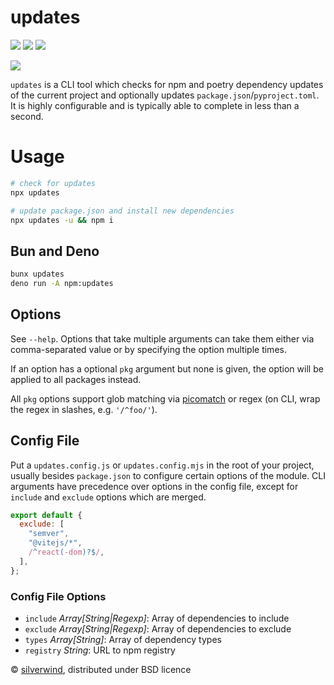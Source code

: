# updates
[![](https://img.shields.io/npm/v/updates.svg?style=flat)](https://www.npmjs.org/package/updates) [![](https://img.shields.io/npm/dm/updates.svg)](https://www.npmjs.org/package/updates) [![](https://packagephobia.com/badge?p=updates)](https://packagephobia.com/result?p=updates)

![](./screenshot.png)

`updates` is a CLI tool which checks for npm and poetry dependency updates of the current project and optionally updates `package.json`/`pyproject.toml`. It is highly configurable and is typically able to complete in less than a second.

# Usage

```bash
# check for updates
npx updates

# update package.json and install new dependencies
npx updates -u && npm i
```

## Bun and Deno

```bash
bunx updates
deno run -A npm:updates
```

## Options

See `--help`. Options that take multiple arguments can take them either via comma-separated value or by specifying the option multiple times.

If an option has a optional `pkg` argument but none is given, the option will be applied to all packages instead.

All `pkg` options support glob matching via [picomatch](https://github.com/micromatch/picomatch) or regex (on CLI, wrap the regex in slashes, e.g. `'/^foo/'`).

## Config File

Put a `updates.config.js` or `updates.config.mjs` in the root of your project, usually besides `package.json` to configure certain options of the module. CLI arguments have precedence over options in the config file, except for `include` and `exclude` options which are merged.

```js
export default {
  exclude: [
    "semver",
    "@vitejs/*",
    /^react(-dom)?$/,
  ],
};
```

### Config File Options

- `include` *Array[String|Regexp]*: Array of dependencies to include
- `exclude` *Array[String|Regexp]*: Array of dependencies to exclude
- `types` *Array[String]*: Array of dependency types
- `registry` *String*: URL to npm registry

© [silverwind](https://github.com/silverwind), distributed under BSD licence
